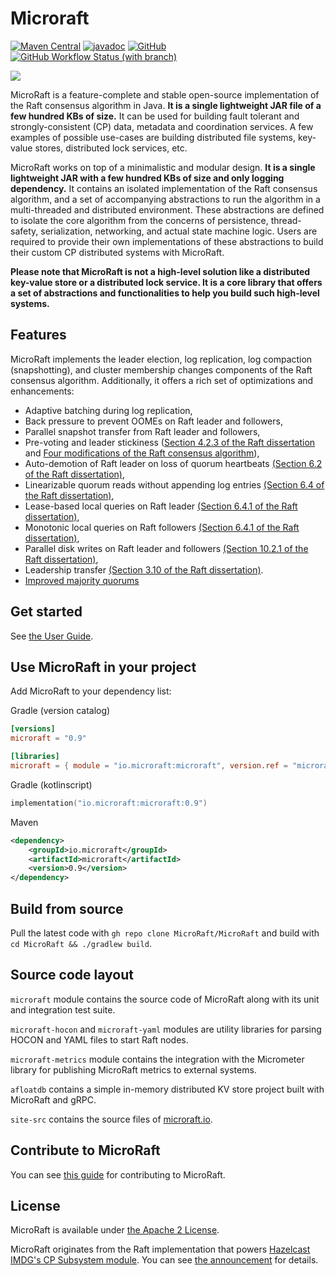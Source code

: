 # Microraft

[![Maven Central](https://maven-badges.sml.io/maven-central/io.microraft/microraft/badge.svg?style=for-the-badge)](https://central.sonatype.com/artifact/io.microraft/microraft)
[![javadoc](https://javadoc.io/badge2/io.microraft/microraft/javadoc.svg?style=for-the-badge)](https://javadoc.io/doc/io.microraft/microraft)
[![GitHub](https://img.shields.io/github/license/MicroRaft/MicroRaft?color=brightgreen&style=for-the-badge)](LICENSE)
[![GitHub Workflow Status (with branch)](https://img.shields.io/github/actions/workflow/status/MicroRaft/MicroRaft/check.yml?branch=master&style=for-the-badge)](https://github.com/MicroRaft/MicroRaft/actions/workflows/check.yml?query=branch%3Amaster)

![](https://microraft.io/img/microraft-logo.png)

MicroRaft is a feature-complete and stable open-source implementation of the
Raft consensus algorithm in Java. __It is a single lightweight JAR file of a few
hundred KBs of size.__ It can be used for building fault tolerant and
strongly-consistent (CP) data, metadata and coordination services. A few
examples of possible use-cases are building distributed file systems, key-value
stores, distributed lock services, etc.

MicroRaft works on top of a minimalistic and modular design. __It is a single
lightweight JAR with a few hundred KBs of size and only logging dependency.__
It contains an isolated implementation of the Raft consensus algorithm, and
a set of accompanying abstractions to run the algorithm in a multi-threaded and
distributed environment. These abstractions are defined to isolate the core
algorithm from the concerns of persistence, thread-safety, serialization,
networking, and actual state machine logic. Users are required to provide their
own implementations of these abstractions to build their custom CP distributed
systems with MicroRaft.

__Please note that MicroRaft is not a high-level solution like a distributed
key-value store or a distributed lock service. It is a core library that offers
a set of abstractions and functionalities to help you build such high-level
systems.__

## Features

MicroRaft implements the leader election, log replication, log compaction
(snapshotting), and cluster membership changes components of the Raft consensus
algorithm. Additionally, it offers a rich set of optimizations and
enhancements:

* Adaptive batching during log replication,
* Back pressure to prevent OOMEs on Raft leader and followers,
* Parallel snapshot transfer from Raft leader and followers,
* Pre-voting and leader stickiness ([Section 4.2.3 of the Raft dissertation](https://github.com/ongardie/dissertation)
  and [Four modifications of the Raft consensus algorithm](https://openlife.cc/system/files/4-modifications-for-Raft-consensus.pdf)),
* Auto-demotion of Raft leader on loss of quorum
  heartbeats [(Section 6.2 of the Raft dissertation)](https://github.com/ongardie/dissertation),
* Linearizable quorum reads without appending log
  entries [(Section 6.4 of the Raft dissertation)](https://github.com/ongardie/dissertation),
* Lease-based local queries on Raft
  leader [(Section 6.4.1 of the Raft dissertation)](https://github.com/ongardie/dissertation),
* Monotonic local queries on Raft
  followers [(Section 6.4.1 of the Raft dissertation)](https://github.com/ongardie/dissertation),
* Parallel disk writes on Raft leader and
  followers [(Section 10.2.1 of the Raft dissertation)](https://github.com/ongardie/dissertation),
* Leadership transfer [(Section 3.10 of the Raft dissertation)](https://github.com/ongardie/dissertation).
* [Improved majority quorums](https://basri.dev/posts/2020-07-27-improved-majority-quorums-for-raft/)

## Get started

See [the User Guide](https://microraft.io/docs/setup).

## Use MicroRaft in your project

Add MicroRaft to your dependency list:

Gradle (version catalog)

```toml
[versions]
microraft = "0.9"

[libraries]
microraft = { module = "io.microraft:microraft", version.ref = "microraft" }
```

Gradle (kotlinscript)

```kotlin
implementation("io.microraft:microraft:0.9")
```

Maven

```xml
<dependency>
    <groupId>io.microraft</groupId>
    <artifactId>microraft</artifactId>
    <version>0.9</version>
</dependency>
```

## Build from source

Pull the latest code with `gh repo clone MicroRaft/MicroRaft`
and build with `cd MicroRaft && ./gradlew build`.

## Source code layout

`microraft` module contains the source code of MicroRaft along with its unit
and integration test suite.

`microraft-hocon` and `microraft-yaml` modules are utility libraries for
parsing HOCON and YAML files to start Raft nodes.

`microraft-metrics` module contains the integration with the Micrometer library
for publishing MicroRaft metrics to external systems.

`afloatdb` contains a simple in-memory distributed KV store project built with MicroRaft and gRPC.

`site-src` contains the source files of [microraft.io](https://microraft.io).

## Contribute to MicroRaft

You can see [this guide](CONTRIBUTING.md) for contributing to MicroRaft.

## License

MicroRaft is available under [the Apache 2 License](https://github.com/MicroRaft/MicroRaft/blob/master/LICENSE).

MicroRaft originates from the Raft implementation that
powers [Hazelcast IMDG's CP Subsystem module](https://github.com/hazelcast/hazelcast/tree/master/hazelcast/src/main/java/com/hazelcast/cp/internal/raft).
You can see [the announcement](https://microraft.io/blog/2021-09-03-introducing-microraft/) for details.
